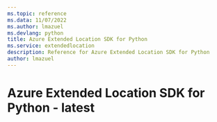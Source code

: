 ```yaml
---
ms.topic: reference
ms.data: 11/07/2022
ms.author: lmazuel
ms.devlang: python
title: Azure Extended Location SDK for Python
ms.service: extendedlocation
description: Reference for Azure Extended Location SDK for Python
author: lmazuel
---
```

# Azure Extended Location SDK for Python - latest